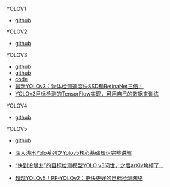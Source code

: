 YOLOV1

* [github](https://github.com/abeardear/pytorch-YOLO-v1)



YOLOV2

* [github](https://github.com/uvipen/Yolo-v2-pytorch)



YOLOV3

* [github](https://github.com/ultralytics/yolov3)
* [github](https://github.com/eriklindernoren/PyTorch-YOLOv3)
* [code](https://pjreddie.com/darknet/yolo/)
* [最新YOLOv3：物体检测速度快SSD和RetinaNet三倍！](https://zhuanlan.zhihu.com/p/34997279)
* [YOLOv3目标检测的TensorFlow实现，可用自己的数据来训练](https://zhuanlan.zhihu.com/p/54795847)



YOLOV4

* [github](https://github.com/Tianxiaomo/pytorch-YOLOv4)



YOLOV5

* [github](https://github.com/ultralytics/yolov5)



* [深入浅出Yolo系列之Yolov5核心基础知识完整讲解](https://zhuanlan.zhihu.com/p/260400612)
* [“快到没朋友”的目标检测模型YOLO v3问世，之后arXiv垮掉了…](https://zhuanlan.zhihu.com/p/34995629)

* [超越YOLOv5！PP-YOLOv2：更快更好的目标检测网络](https://mp.weixin.qq.com/s/WoEnjA3LDI5VrNYecEo0cg)